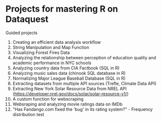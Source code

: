 # Projects for mastering R on Dataquest
Guided projects

1. Creating an efficient data analysis workflow
2. String Manipulation and Map Function
3. Visualizing Forest Fires Data
4. Analyzing the relationship between perception of education quality and academic performance in NYC schools
5. Analyzing country data from CIA Factbook (SQL in R)
6. Analyzing music sales data (chinook SQL database in R)
7. Normalizing Major League Baseball Database (SQL in R) 
8. Extracting datasets from multiple API sources (Trefle, Climate Data API)
9. Extracting New York Solar Resource Data from NREL API (https://developer.nrel.gov/docs/solar/solar-resource-v1/) 
10. A custom function for webscraping
11. Websraping and analyzing movie ratings data on IMDb
12. "Has Fandango.com fixed the 'bug' in its rating system?" - Frequency distribution
test
